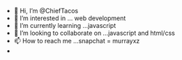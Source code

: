 - 👋 Hi, I’m @ChiefTacos
- 👀 I’m interested in ... web development
- 🌱 I’m currently learning ...javascript
- 💞️ I’m looking to collaborate on ...javascript and html/css
- 📫 How to reach me ...snapchat = murrayxz
- 

<!---
ChiefTacos/ChiefTacos is a ✨ special ✨ repository because its `README.md` (this file) appears on your GitHub profile.
You can click the Preview link to take a look at your changes.
--->
